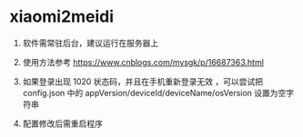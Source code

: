 # xiaomi2meidi

1. 软件需常驻后台，建议运行在服务器上

2. 使用方法参考  https://www.cnblogs.com/mysgk/p/16687363.html

3. 如果登录出现 1020 状态码，并且在手机重新登录无效 ，可以尝试把 config.json 中的 appVersion/deviceId/deviceName/osVersion 设置为空字符串

4. 配置修改后需重启程序
